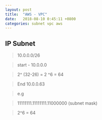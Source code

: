 ```yaml
---
layout: post
title:  "AWS - VPC"
date:   2018-08-10 0:45:11 +0800
categories: subnet vpc aws
---
```



## IP Subnet
> 10.0.0.0/26

> start - 10.0.0.0

> 2^ (32-26) = 2 ^6 = 64

> End 10.0.0.63

> e.g

> 11111111.11111111.11000000 (subnet mask)

> 2^6 = 64